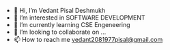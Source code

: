 - 👋 Hi, I’m Vedant Pisal Deshmukh 
- 👀 I’m interested in SOFTWARE DEVELOPMENT 
- 🌱 I’m currently learning CSE Engeneering 
- 💞️ I’m looking to collaborate on ...
- 📫 How to reach me vedant2081977pisal@gmail.com

<!---
vedant20082004/vedant20082004 is a ✨ special ✨ repository because its `README.md` (this file) appears on your GitHub profile.
You can click the Preview link to take a look at your changes.
--->
